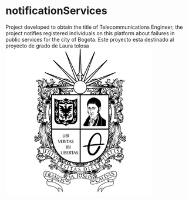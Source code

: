 # notificationServices
Project developed to obtain the title of Telecommunications Engineer, the project notifies registered individuals on this platform about failures in public services for the city of Bogota.
Este proyecto esta destinado al proyecto de grado de Laura tolosa 
![Alt text](image.png)
